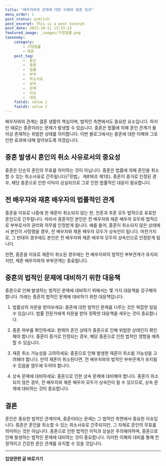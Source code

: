 ```yaml
---
title: "배우자와의 관계에 대한 이해와 중혼 효과"
menu_order: 1
post_status: publish
post_excerpt: This is a post excerpt
post_date: 2023-10-11 13:33:13
featured_image: _images/가정법률.png
taxonomy:
    category:
        - 가정법률
        - 재혼
    post_tag:
        -  혼인
        -  중혼
        -  법률
        -  부부
        -  취소사유
        -  상속
        -  관계
        -  이슈
        -  대응
    field1: value 1
    field2: value 2
---
```



배우자와의 관계는 결혼 생활의 핵심이며, 법적인 측면에서도 중요한 요소입니다. 하지만 때로는 중혼이라는 문제가 발생할 수 있습니다. 중혼은 법률에 의해 혼인 관계가 둘 이상 존재하는 위법한 상태를 의미합니다. 이번 블로그에서는 중혼에 대한 이해와 그로 인한 효과에 대해 알아보도록 하겠습니다.

## 중혼 발생시 혼인의 취소 사유로서의 중요성

중혼은 단순히 혼인의 무효를 의미하는 것이 아닙니다. 중혼은 법률에 의해 혼인을 취소할 수 있는 취소사유로 간주됩니다(「민법」 제816조 제1호). 중혼이 증거로 인정된 경우, 해당 중혼으로 인한 이익이 상실되므로 그로 인한 법률적인 대응이 필요합니다.

## 전 배우자와 재혼 배우자의 법률적인 관계

중혼을 이유로 나중에 한 재혼이 취소되지 않는 한, 전혼과 후혼 모두 법적으로 유효한 혼인으로 간주됩니다. 따라서 중혼자인 본인은 전 배우자와 재혼 배우자 모두와 법적으로 부부로서의 권리와 의무를 인정받게 됩니다. 예를 들어, 중혼이 취소되지 않은 상태에서 본인이 사망했을 경우, 전 배우자와 재혼 배우자 모두가 상속인이 됩니다. 마찬가지로, 그 반대의 경우에도 본인은 전 배우자와 재혼 배우자 모두의 상속인으로 인정받게 됩니다.

한편, 중혼을 이유로 재혼이 취소된 경우에는 전 배우자와의 법적인 부부관계가 유지되지만, 재혼 배우자와의 부부관계는 종료됩니다.

## 중혼의 법적인 문제에 대비하기 위한 대응책

중혼으로 인해 발생하는 법적인 문제에 대비하기 위해서는 몇 가지 대응책을 강구해야 합니다. 아래는 중혼의 법적인 문제에 대비하기 위한 대응책입니다:

1. 법률상의 자문을 받아보세요: 중혼에 대한 법적인 문제를 다루는 것은 복잡한 일일 수 있습니다. 법률 전문가에게 자문을 받아 정확한 대응책을 세우는 것이 중요합니다.

2. 중혼 여부를 확인하세요: 현재의 혼인 상태가 중혼으로 인해 위법한 상태인지 확인해야 합니다. 중혼이 증거로 인정되는 경우, 해당 중혼으로 인한 법적인 영향을 예측할 수 있습니다.

3. 재혼 취소 가능성을 고려하세요: 중혼으로 인해 발생한 재혼이 취소될 가능성을 고려해야 합니다. 만약 재혼이 취소된다면, 전 배우자와의 법적인 부부관계가 유지될 수 있음을 염두에 두어야 합니다.

4. 상속 문제에 대비하세요: 중혼으로 인한 상속 문제에 대비해야 합니다. 중혼이 취소되지 않은 경우, 전 배우자와 재혼 배우자 모두가 상속인이 될 수 있으므로, 상속 문제에 대비하는 것이 중요합니다.

## 결론

혼인은 중요한 법적인 관계이며, 중혼이라는 문제는 그 법적인 측면에서 중요한 이슈입니다. 중혼은 혼인을 취소할 수 있는 취소사유로 간주되지만, 그 자체로 혼인의 무효를 의미하는 것은 아닙니다. 중혼으로 인한 법적인 이익과 상실은 주의해야하며, 중혼으로 인해 발생하는 법적인 문제에 대비하는 것이 중요합니다. 이러한 이해와 대비를 통해 안정적이고 건강한 혼인 관계를 유지할 수 있을 것입니다.


<!-- wp:separator -->
<hr class="wp-block-separator has-alpha-channel-opacity"/>
<!-- /wp:separator -->
<!-- wp:group {"backgroundColor":"base","layout":{"type":"constrained"}} -->
<div class="wp-block-group has-base-background-color has-background">
<!-- wp:paragraph {"align":"center","fontSize":"large"} -->
<p class="has-text-align-center has-large-font-size"><strong>입양관련 글 바로가기</strong></p>
<!-- /wp:paragraph -->


<!-- wp:latest-posts{"categories": [{"id": 1407, "count": 100, "description": "", "link": "https://uknowlaw.com/category/%ec%9e%85%ec%96%91/", "name": "입양", "slug": "입양", "taxonomy": "category", "parent": 0, "meta": [],"_links":{"self":[{"href":"https://uknowlaw.com/wp-json/wp/v2/categories/1407"}],"collection":[{"href":"https://uknowlaw.com/wp-json/wp/v2/categories"}],"about":[{"href":"https://uknowlaw.com/wp-json/wp/v2/taxonomies/category"}],"wp:post_type":[{"href":"https://uknowlaw.com/wp-json/wp/v2/posts?categories=1407"}],"curies":[{"name":"wp","href":"https://api.w.org/{rel}","templated":true}]}}],"postsToShow":100,"excerptLength":28,"postLayout":"grid","columns":2,"featuredImageAlign":"left","featuredImageSizeSlug":"large","fontSize":"medium"} /-->
</div>
<!-- /wp:group -->
    
